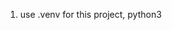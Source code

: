 <!------------------------------------------------------------------------------------
   Add Rules to this file or a short description and have Kiro refine them for you:   
-------------------------------------------------------------------------------------> 

1. use .venv for this project, python3
